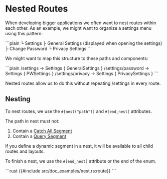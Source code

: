 # Nested Routes

When developing bigger applications we often want to nest routes within each
other. As an example, we might want to organize a settings menu using this
pattern:

\```plain
└ Settings
  ├ General Settings (displayed when opening the settings)
  ├ Change Password
  └ Privacy Settings
\```

We might want to map this structure to these paths and components:

\```plain
/settings		  -> Settings { GeneralSettings }
/settings/password -> Settings { PWSettings }
/settings/privacy  -> Settings { PrivacySettings }
\```

Nested routes allow us to do this without repeating /settings in every route.

## Nesting

To nest routes, we use the `#[nest("path")]` and `#[end_nest]` attributes.

The path in nest must not:

1. Contain a [Catch All Segment](./#catch-all-segments)
2. Contain a [Query Segment](./#query-segments)

If you define a dynamic segment in a nest, it will be available to all child routes and layouts.

To finish a nest, we use the `#[end_nest]` attribute or the end of the enum.

\```rust
{{#include src/doc_examples/nest.rs:route}}
\```
